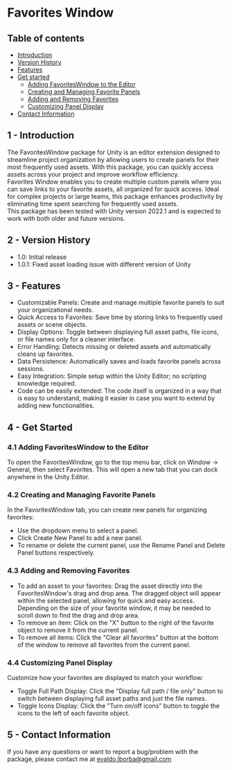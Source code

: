 # Favorites Window
## Table of contents
- [Introduction](#introduction)
- [Version History](#versionHistory)
- [Features](#features)
- [Get started](#getStarted)
  - [Adding FavoritesWindow to the Editor](#addingFavoritesWindowToTheEditor)
  - [Creating and Managing Favorite Panels](#creatingAndManagingFavoritePanels)
  - [Adding and Removing Favorites](#addingAndRemovingFavorites)
  - [Customizing Panel Display](#customizingPanelDisplay)
- [Contact Information](#contactInformation)

## 1 - Introduction <a name="introduction"/>
The FavoritesWindow package for Unity is an editor extension designed to streamline project organization by allowing users to create panels for their most frequently used assets. With this package, you can quickly access assets across your project and improve workflow efficiency.  
Favorites Window enables you to create multiple custom panels where you can save links to your favorite assets, all organized for quick access. Ideal for complex projects or large teams, this package enhances productivity by eliminating time spent searching for frequently used assets.  
This package has been tested with Unity version 2022.1 and is expected to work with both older and future versions.

## 2 - Version History <a name="versionHistory"/>
- 1.0: Initial release
- 1.0.1: Fixed asset loading issue with different version of Unity

## 3 - Features <a name="features"/>
- Customizable Panels: Create and manage multiple favorite panels to suit your organizational needs.
- Quick Access to Favorites: Save time by storing links to frequently used assets or scene objects.
- Display Options: Toggle between displaying full asset paths, file icons, or file names only for a cleaner interface.
- Error Handling: Detects missing or deleted assets and automatically cleans up favorites.
- Data Persistence: Automatically saves and loads favorite panels across sessions.
- Easy Integration: Simple setup within the Unity Editor; no scripting knowledge required.
- Code can be easily extended: The code itself is organized in a way that is easy to understand, making it easier in case you want to extend by adding new functionalities.

## 4 - Get Started <a name="getStarted"/>
### 4.1 Adding FavoritesWindow to the Editor <a name="addingFavoritesWindowToTheEditor"/>
To open the FavoritesWindow, go to the top menu bar, click on Window -> General, then select Favorites. This will open a new tab that you can dock anywhere in the Unity Editor.

### 4.2 Creating and Managing Favorite Panels <a name="creatingAndManagingFavoritePanels"/>
In the FavoritesWindow tab, you can create new panels for organizing favorites:
- Use the dropdown menu to select a panel.
- Click Create New Panel to add a new panel.
- To rename or delete the current panel, use the Rename Panel and Delete Panel buttons respectively.

### 4.3 Adding and Removing Favorites <a name="addingAndRemovingFavorites"/>
- To add an asset to your favorites: Drag the asset directly into the FavoritesWindow's drag and drop area. The dragged object will appear within the selected panel, allowing for quick and easy access. Depending on the size of your favorite window, it may be needed to scroll down to find the drag and drop area.
- To remove an item: Click on the "X" button to the right of the favorite object to remove it from the current panel.
- To remove all items: Click the "Clear all favorites" button at the bottom of the window to remove all favorites from the current panel.

### 4.4 Customizing Panel Display <a name="customizingPanelDisplay"/>
Customize how your favorites are displayed to match your workflow:
- Toggle Full Path Display: Click the "Display full path / file only" button to switch between displaying full asset paths and just the file names.
- Toggle Icons Display: Click the "Turn on/off icons" button to toggle the icons to the left of each favorite object.

## 5 - Contact Information <a name="contactInformation"/>
If you have any questions or want to report a bug/problem with the package, please contact me at evaldo.lborba@gmail.com
